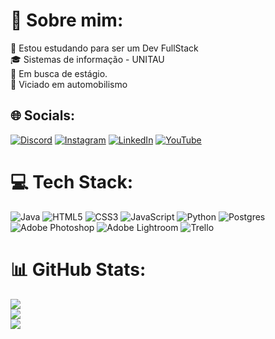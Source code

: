 # 💫 Sobre mim:
🔭 Estou estudando para ser um Dev FullStack <br>🎓 Sistemas de informação - UNITAU<br>🤝 Em busca de estágio.<br>🔰 Viciado em automobilismo


## 🌐 Socials:
[![Discord](https://img.shields.io/badge/Discord-%237289DA.svg?logo=discord&logoColor=white)](https://discord.gg/jgabrielboss)
[![Instagram](https://img.shields.io/badge/Instagram-%23E4405F.svg?logo=Instagram&logoColor=white)](https://instagram.com/j_gabrielboss)
[![LinkedIn](https://img.shields.io/badge/LinkedIn-%230077B5.svg?logo=linkedin&logoColor=white)](https://www.linkedin.com/in/gabriel-alves-2003boss/)
[![YouTube](https://img.shields.io/badge/YouTube-%23FF0000.svg?logo=YouTube&logoColor=white)](https://youtube.com/@jgabrielboss)

# 💻 Tech Stack:
![Java](https://img.shields.io/badge/java-%23ED8B00.svg?style=flat&logo=openjdk&logoColor=white) ![HTML5](https://img.shields.io/badge/html5-%23E34F26.svg?style=flat&logo=html5&logoColor=white) ![CSS3](https://img.shields.io/badge/css3-%231572B6.svg?style=flat&logo=css3&logoColor=white) ![JavaScript](https://img.shields.io/badge/javascript-%23323330.svg?style=flat&logo=javascript&logoColor=%23F7DF1E) ![Python](https://img.shields.io/badge/python-3670A0?style=flat&logo=python&logoColor=ffdd54) ![Postgres](https://img.shields.io/badge/postgres-%23316192.svg?style=flat&logo=postgresql&logoColor=white) ![Adobe Photoshop](https://img.shields.io/badge/adobe%20photoshop-%2331A8FF.svg?style=flat&logo=adobe%20photoshop&logoColor=white) ![Adobe Lightroom](https://img.shields.io/badge/Adobe%20Lightroom-31A8FF.svg?style=flat&logo=Adobe%20Lightroom&logoColor=white) ![Trello](https://img.shields.io/badge/Trello-%23026AA7.svg?style=flat&logo=Trello&logoColor=white)
# 📊 GitHub Stats:
![](https://github-readme-stats.vercel.app/api?username=JGabriel-Alves&theme=dark&hide_border=false&include_all_commits=false&count_private=false)<br/>
![](https://github-readme-streak-stats.herokuapp.com/?user=JGabriel-Alves&theme=dark&hide_border=false)<br/>
![](https://github-readme-stats.vercel.app/api/top-langs/?username=JGabriel-Alves&theme=dark&hide_border=false&include_all_commits=false&count_private=false&layout=compact)
